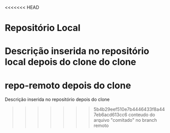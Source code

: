 <<<<<<< HEAD
# Repositório Local
Descrição inserida no repositório local depois do clone do clone
=======
# repo-remoto depois do clone
Descrição inserida no repositório depois do clone
>>>>>>> 5b4b29eef510e7b4446433f8a447eb6acd613cc6
conteudo do arquivo "comitado" no branch remoto
